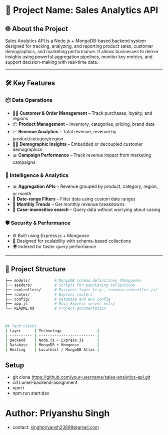 # 🚀 **Project Name: Sales Analytics API**

## 🌐 **About the Project**
Sales Analytics API is a Node.js + MongoDB-based backend system designed for tracking, analyzing, and reporting product sales, customer demographics, and marketing performance. It allows businesses to derive insights using powerful aggregation pipelines, monitor key metrics, and support decision-making with real-time data.

---

## 🛠️ **Key Features**

### 📦 Data Operations
- 🧑‍💼 **Customer & Order Management** – Track purchases, loyalty, and regions
- 📦 **Product Management** – Inventory, categories, pricing, brand data
- 📈 **Revenue Analytics** – Total revenue, revenue by product/category/region
- 🕵️‍♂️ **Demographic Insights** – Embedded or decoupled customer demographics
- 📊 **Campaign Performance** – Track revenue impact from marketing campaigns

### 🧠 Intelligence & Analytics
- 📊 **Aggregation APIs** – Revenue grouped by product, category, region, or month
- 📅 **Date-range Filters** – Filter data using custom date ranges
- 🧮 **Monthly Trends** – Get monthly revenue breakdowns
- 🧪 **Case-insensitive search** – Query data without worrying about casing

### 🛡️ Security & Performance
- ⚙️ Built using Express.js + Mongoose
- 🚀 Designed for scalability with schema-based collections
- 🌍 Indexed for faster query performance

---

## 📁 **Project Structure**

```bash
├── models/           # MongoDB schema definitions (Mongoose)
├── seeders/          # Scripts for populating collections
├── controllers/      # Business logic (e.g., revenue.controller.js)
├── routes/           # Express routers
├── config/           # Database and env config
├── app.js            # Main Express server entry
└── README.md         # Project documentation



## Tech Stacks
| Layer      | Technology                |
| ---------- | ------------------------- |
| Backend    | Node.js + Express.js      |
| Database   | MongoDB + Mongoose        |
| Hosting    | Localhost / MongoDB Atlas |
```

## Setup
- git clone https://github.com/your-username/sales-analytics-api.git
- cd Lumel-backend-assignment
- npm i
- npm run start:dev


# Author: Priyanshu Singh
- contact: singhpriyansh23898@gmail.com


